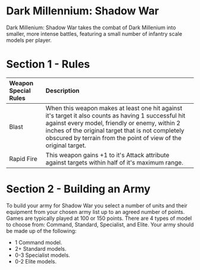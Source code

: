 Dark Millennium: Shadow War
===========================

Dark Millenium: Shadow War takes the combat of Dark Millenium into smaller, more intense battles, featuring a small number of infantry scale models per player.

Section 1 - Rules
=================

| Weapon Special Rules | Description |
| :------------------- | :---------- |
| Blast | When this weapon makes at least one hit against it's target it also counts as having 1 successful hit against every model, friendly or enemy, within 2 inches of the original target that is not completely obscured by terrain from the point of view of the original target. |
| Rapid Fire | This weapon gains +1 to it's Attack attribute against targets within half of it's maximum range. |

Section 2 - Building an Army
============================

To build your army for Shadow War you select a number of units and their equipment from your chosen army list up to an agreed number of points. Games are typically played at 100 or 150 points. There are 4 types of model to choose from: Command, Standard, Specialist, and Elite. Your army should be made up of the following:

- 1 Command model.
- 2+ Standard models.
- 0-3 Specialist models.
- 0-2 Elite models.
